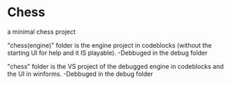 # Chess
a minimal chess project 

"chess(engine)" folder is the engine project in codeblocks (without the starting UI for help and it IS playable).
-Debbuged in the debug folder

"chess" folder is the VS project of the debugged engine in codeblocks and the UI in winforms.
-Debbuged in the debug folder

